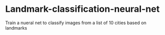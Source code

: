 # Landmark-classification-neural-net
Train a nueral net to classify images from a list of 10 cities based on landmarks
